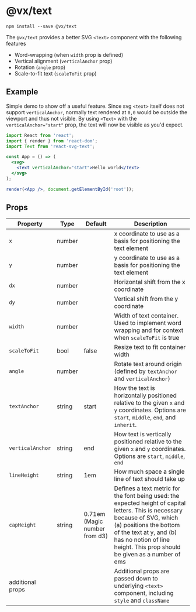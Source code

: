 # @vx/text

```
npm install --save @vx/text
```

The `@vx/text` provides a better SVG `<Text>` component with the following features

- Word-wrapping (when `width` prop is defined)
- Vertical alignment (`verticalAnchor` prop)
- Rotation (`angle` prop)
- Scale-to-fit text (`scaleToFit` prop)

## Example
Simple demo to show off a useful feature.  Since svg `<text>` itself does not support `verticalAnchor`, normally text rendered at `0,0` would be outside the viewport and thus not visible.  By using `<Text>` with the `verticalAnchor="start"` prop, the text will now be visible as you'd expect.
```jsx
import React from 'react';
import { render } from 'react-dom';
import Text from 'react-svg-text';

const App = () => (
  <svg>
    <Text verticalAnchor="start">Hello world</Text>
  </svg>
);

render(<App />, document.getElementById('root'));
```

## Props
Property | Type | Default | Description
-------- | ---- | ------- | -----------
`x` | number | | x coordinate to use as a basis for positioning the text element
`y` | number | | y coordinate to use as a basis for positioning the text element
`dx` | number | | Horizontal shift from the x coordinate
`dy` | number | | Vertical shift from the y coordinate
`width` | number | | Width of text container.  Used to implement word wrapping and for context when `scaleToFit` is true
`scaleToFit` | bool | false | Resize text to fit container width
`angle` | number | | Rotate text around origin (defined by `textAnchor` and `verticalAnchor`)
`textAnchor` | string | start | How the text is horizontally positioned relative to the given `x` and `y` coordinates. Options are `start`, `middle`, `end`, and `inherit`.
`verticalAnchor` | string | end | How text is vertically positioned relative to the given `x` and `y` coordinates. Options are `start`, `middle`, `end`
`lineHeight` | string | 1em | How much space a single line of text should take up
`capHeight` | string | 0.71em (Magic number from d3) | Defines a text metric for the font being used: the expected height of capital letters. This is necessary because of SVG, which (a) positions the bottom of the text at y, and (b) has no notion of line height. This prop should be given as a number of ems
additional props | | | Additional props are passed down to underlying `<text>` component, including `style` and `className`

